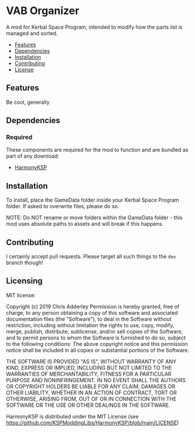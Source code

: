 # VAB Organizer

A mod for Kerbal Space Program, intended to modify how the parts list is managed and sorted.

* [Features](#features)
* [Dependencies](#dependencies)
* [Installation](#installation)
* [Contributing](#contributing)
* [License](#licensing)

## Features

Be cool, generally

## Dependencies

### Required
These components are required for the mod to function and are bundled as part of any download:
* [HarmonyKSP](https://github.com/KSPModdingLibs/HarmonyKSP)

## Installation

To install, place the GameData folder inside your Kerbal Space Program folder. If asked to overwrite files, please do so.

NOTE: Do NOT rename or move folders within the GameData folder - this mod uses absolute paths to assets and will break if this happens.

## Contributing

I certainly accept pull requests. Please target all such things to the `dev` branch though!

## Licensing

MIT license:

Copyright (c) 2019 Chris Adderley
Permission is hereby granted, free of charge, to any person obtaining a copy of this software and associated documentation files (the "Software"), to deal in the Software without restriction, including without limitation the rights to use, copy, modify, merge, publish, distribute, sublicense, and/or sell copies of the Software, and to permit persons to whom the Software is furnished to do so, subject to the following conditions: The above copyright notice and this permission notice shall be included in all copies or substantial portions of the Software.

THE SOFTWARE IS PROVIDED "AS IS", WITHOUT WARRANTY OF ANY KIND, EXPRESS OR IMPLIED, INCLUDING BUT NOT LIMITED TO THE WARRANTIES OF MERCHANTABILITY, FITNESS FOR A PARTICULAR PURPOSE AND NONINFRINGEMENT. IN NO EVENT SHALL THE AUTHORS OR COPYRIGHT HOLDERS BE LIABLE FOR ANY CLAIM, DAMAGES OR OTHER LIABILITY, WHETHER IN AN ACTION OF CONTRACT, TORT OR OTHERWISE, ARISING FROM, OUT OF OR IN CONNECTION WITH THE SOFTWARE OR THE USE OR OTHER DEALINGS IN THE SOFTWARE.


HarmonyKSP is distributed under the MIT License (see https://github.com/KSPModdingLibs/HarmonyKSP/blob/main/LICENSE)